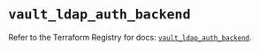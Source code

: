 # `vault_ldap_auth_backend`

Refer to the Terraform Registry for docs: [`vault_ldap_auth_backend`](https://registry.terraform.io/providers/hashicorp/vault/3.25.0/docs/resources/ldap_auth_backend).
